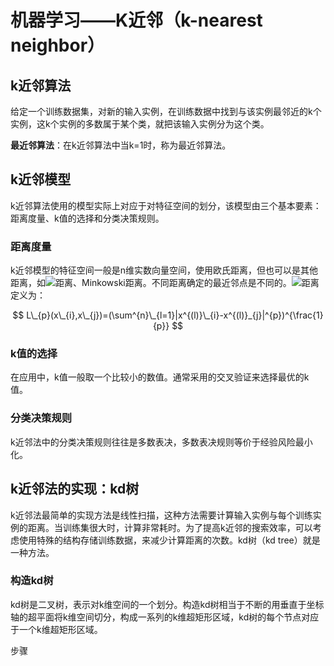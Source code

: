 # 机器学习——K近邻（k-nearest neighbor）

<script type="text/javascript"
 src="http://cdn.mathjax.org/mathjax/latest/MathJax.js?config=TeX-AMS-MML_HTMLorMML">
</script>

## k近邻算法

给定一个训练数据集，对新的输入实例，在训练数据中找到与该实例最邻近的k个实例，这k个实例的多数属于某个类，就把该输入实例分为这个类。

**最近邻算法**：在k近邻算法中当k=1时，称为最近邻算法。

## k近邻模型

k近邻算法使用的模型实际上对应于对特征空间的划分，该模型由三个基本要素：距离度量、k值的选择和分类决策规则。

### 距离度量

k近邻模型的特征空间一般是n维实数向量空间，使用欧氏距离，但也可以是其他距离，如<img src="http://www.forkosh.com/mathtex.cgi? L_{p}">距离、Minkowski距离。不同距离确定的最近邻点是不同的。<img src="http://www.forkosh.com/mathtex.cgi? L_{p}">距离定义为：

$$
L\_{p}(x\_{i},x\_{j})=(\sum^{n}\_{l=1}|x^{(l)}\_{i}-x^{(l)}_{j}|^{p})^{\frac{1}{p}}
$$

### k值的选择

在应用中，k值一般取一个比较小的数值。通常采用的交叉验证来选择最优的k值。

### 分类决策规则

k近邻法中的分类决策规则往往是多数表决，多数表决规则等价于经验风险最小化。

## k近邻法的实现：kd树

k近邻法最简单的实现方法是线性扫描，这种方法需要计算输入实例与每个训练实例的距离。当训练集很大时，计算非常耗时。为了提高k近邻的搜索效率，可以考虑使用特殊的结构存储训练数据，来减少计算距离的次数。kd树（kd tree）就是一种方法。

### 构造kd树

kd树是二叉树，表示对k维空间的一个划分。构造kd树相当于不断的用垂直于坐标轴的超平面将k维空间切分，构成一系列的k维超矩形区域，kd树的每个节点对应于一个k维超矩形区域。

步骤

